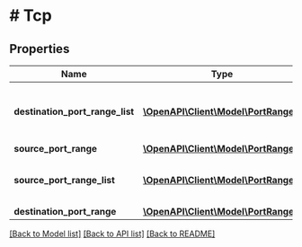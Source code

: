 # # Tcp

## Properties

Name | Type | Description | Notes
------------ | ------------- | ------------- | -------------
**destination_port_range_list** | [**\OpenAPI\Client\Model\PortRange[]**](PortRange.md) | List of ranges of TCP destination ports. | [optional]
**source_port_range** | [**\OpenAPI\Client\Model\PortRange**](PortRange.md) |  | [optional]
**source_port_range_list** | [**\OpenAPI\Client\Model\PortRange[]**](PortRange.md) | List of ranges of TCP source ports. | [optional]
**destination_port_range** | [**\OpenAPI\Client\Model\PortRange**](PortRange.md) |  | [optional]

[[Back to Model list]](../../README.md#models) [[Back to API list]](../../README.md#endpoints) [[Back to README]](../../README.md)
